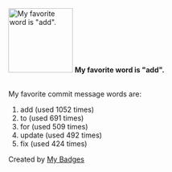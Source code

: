 <img src="https://github.com/my-badges/my-badges/blob/master/src/all-badges/favorite-word/favorite-word.png?raw=true" alt="My favorite word is &quot;add&quot;." title="My favorite word is &quot;add&quot;." width="128">
<strong>My favorite word is &quot;add&quot;.</strong>
<br><br>

My favorite commit message words are:

1. add (used 1052 times)
2. to (used 691 times)
3. for (used 509 times)
4. update (used 492 times)
5. fix (used 424 times)


Created by <a href="https://github.com/my-badges/my-badges">My Badges</a>